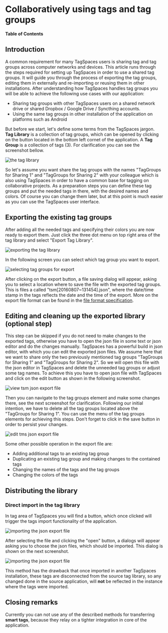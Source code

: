 # Collaboratively using tags and tag groups

**Table of Contents**

<!-- toc -->

## Introduction

A common requirement for many TagSpaces users is sharing tag and tag groups across computer networks and devices. This article runs through the steps required for setting up TagSpaces in order to use a shared tag groups. It will guide you through the process of exporting the tag groups, editing them in externally and re-importing or reusing them in other installations. After understanding how TagSpaces handles tag groups you will be able to achieve the following use cases with our application:

- Sharing tag groups with other TagSpaces users on a shared network drive or shared Dropbox / Google Drive / Syncthing accounts.
- Using the same tag groups in other installation of the application on platforms such as Android

But before we start, let's define some terms from the TagSpaces jargon. **Tag Library** is a collection of tag groups, which can be opened by clicking on the button located in the bottom left cornet of the application. A **Tag Group** is a collection of tags (3). For clarification you can see the screenshot bellow.

![the tag library](/media/tag-library-overview.png)

So let's assume you want share the tag groups with the names "TagGroups for Sharing 1" and "TagGroups for Sharing 2" with your colleague which is also using TagSpaces in order to have a common base for tagging on collaborative projects. As a preparation steps you can define these tag groups and put the needed tags in there, with the desired names and colors. Of course you can change them later, but at this point is much easier as you can use the TagSpaces user interface.

## Exporting the existing tag groups

After adding all the needed tags and specifying their colors you are now ready to export them. Just click the three dot menu on top right area of the tag library and select "Export Tag Library".

![exporting the tag library](/media/taggroups-export.png)

In the following screen you can select which tag group you want to export.

![selecting tag groups for export](/media/taglibary-export-select-taggroups.png)

After clicking on the export button, a file saving dialog will appear, asking you to select a location where to save the file with the exported tag groups. This is files a called "tsm[20160807~131454].json", where the date/time stamp in the tags reflects the date and the time of the export. More on the export file format can be found in the [file format specification](/documentation/metafileformats#taggroupsexport).

## Editing and cleaning up the exported library (optional step)

This step can be skipped if you do not need to make changes to the exported tags, otherwise you have to open the json file in some text or json editor and do the changes manually. TagSpaces has a powerful build in json editor, with which you can edit the exported json files. We assume here that we want to share only the two previously mentioned tag groups "TagGroups for Sharing 1" and "TagGroups for Sharing 2". So we will open this file with the json editor in TagSpaces and delete the unneeded tag groups or adjust some tag names. To achieve this you have to open json file with TagSpaces and click on the edit button as shown in the following screenshot.

![view tsm json export file](/media/tsm-json-view.png)

Then you can navigate to the tag groups element and make some changes there, see the next screenshot for clarification. Following our initial intention, we have to delete all the tag groups located above the "TagGroups for Sharing 1". You can use the menu of the tag groups elements for achieving this steps. Don't forget to click in the save button in order to persist your changes.

![edit tms json export file](/media/tsm-json-edit.png)

Some other possible operation in the export file are:

- Adding additional tags to an existing tag group
- Duplicating an existing tag group and making changes to the contained tags
- Changing the names of the tags and the tag groups
- Changing the colors of the tags

## Distributing the library

### Direct import in the tag library

In tag area of TagSpaces you will find a button, which once clicked will trigger the tags import functionality of the application.

![importing the json export file](/media/taglibrary-import.png)

After selecting the file and clicking the "open" button, a dialogs will appear asking you to choose the json files, which should be imported. This dialog is shown on the next screenshot.

![importing the json export file](/media/taglibrary-import-selection.png)

This method has the drawback that once imported in another TagSpaces installation, these tags are disconnected from the source tag library, so any changed done in the source application, will **not** be reflected in the instance where the tags were imported.

<!--
### Loading the exported tags load on opening a location
On opening of a specific location TagSpaces is trying to open a file called `tsm.json` in the `.ts` subfolder of this location. The `tms.json` file can contain tag groups, which will be loaded in the tags area on opening the location and also it can contain tags with which the current location directory is tagged. In order to display the tag groups from this file a checkbox in setting shown in the next screenshot should be activated.

![importing the json export file](/media/activate-tsm-loading.png)

So a simple way for distributing you tag library is to rename the exported file into `tsm.json` and put it in the `.ts` folder of a given location. Once this folder is synced with some cloud service like Dropbox or Google Drive the file will be distributed to all other TagSpaces installation using this location. So then if you open this location on some other device the exported tag groups will be loaded in this other TagSpaces installation. This method has the advantage to share one common file with the tag groups to all other clients, so if you change it on one of these clients, the used sync service will distribute it to rest of the clients, so all of the collaborators will work with the latest version your tag groups. The same hold true if you put this files on a network drive, which is then connected to many TagSpaces installation on different computers. -->

## Closing remarks

Currently you can not use any of the described methods for transferring **smart tags**, because they relay on a tighter integration in core of the application.
